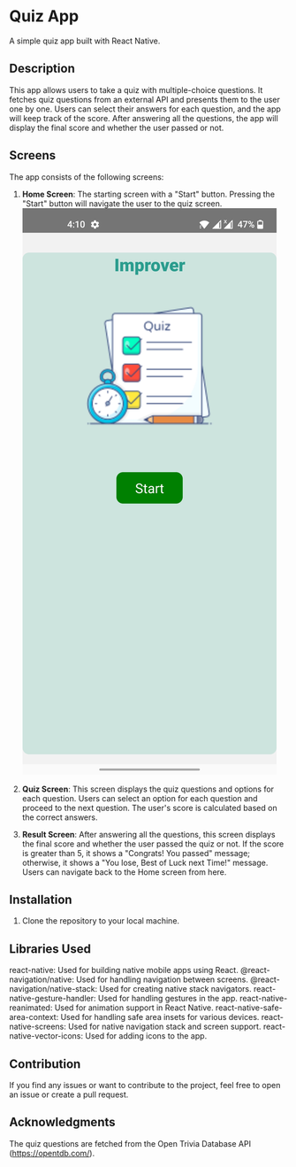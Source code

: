 # Quiz App

A simple quiz app built with React Native.

## Description

This app allows users to take a quiz with multiple-choice questions. It fetches quiz questions from an external API and presents them to the user one by one. Users can select their answers for each question, and the app will keep track of the score. After answering all the questions, the app will display the final score and whether the user passed or not.

## Screens

The app consists of the following screens:

1. **Home Screen**: The starting screen with a "Start" button. Pressing the "Start" button will navigate the user to the quiz screen.
![home](Screenshot_20230726-161011.jpg)
2. **Quiz Screen**: This screen displays the quiz questions and options for each question. Users can select an option for each question and proceed to the next question. The user's score is calculated based on the correct answers.

3. **Result Screen**: After answering all the questions, this screen displays the final score and whether the user passed the quiz or not. If the score is greater than 5, it shows a "Congrats! You passed" message; otherwise, it shows a "You lose, Best of Luck next Time!" message. Users can navigate back to the Home screen from here.

## Installation

1. Clone the repository to your local machine.

## Libraries Used
react-native: Used for building native mobile apps using React.
@react-navigation/native: Used for handling navigation between screens.
@react-navigation/native-stack: Used for creating native stack navigators.
react-native-gesture-handler: Used for handling gestures in the app.
react-native-reanimated: Used for animation support in React Native.
react-native-safe-area-context: Used for handling safe area insets for various devices.
react-native-screens: Used for native navigation stack and screen support.
react-native-vector-icons: Used for adding icons to the app.

## Contribution
If you find any issues or want to contribute to the project, feel free to open an issue or create a pull request.

## Acknowledgments
The quiz questions are fetched from the Open Trivia Database API (https://opentdb.com/).
